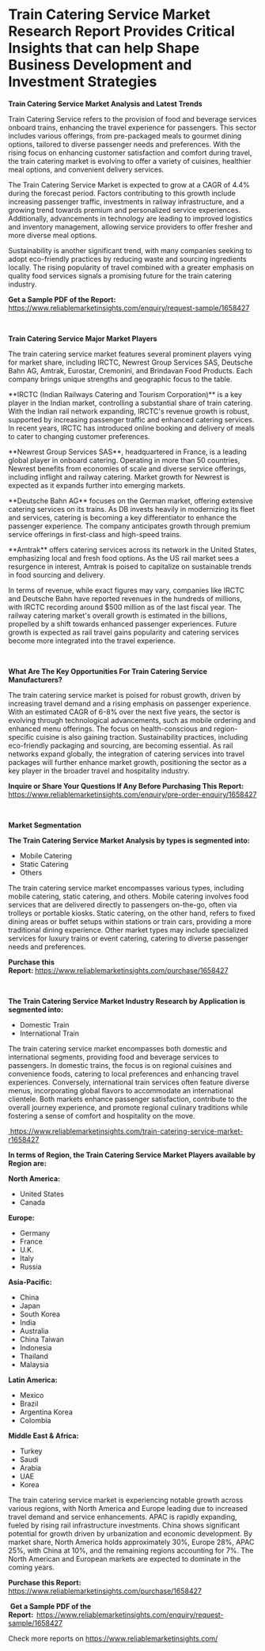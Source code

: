 <p><h1>Train Catering Service Market Research Report Provides Critical Insights that can help Shape Business Development and Investment Strategies</h1></p><p><strong>Train Catering Service Market Analysis and Latest Trends</strong></p>
<p><p>Train Catering Service refers to the provision of food and beverage services onboard trains, enhancing the travel experience for passengers. This sector includes various offerings, from pre-packaged meals to gourmet dining options, tailored to diverse passenger needs and preferences. With the rising focus on enhancing customer satisfaction and comfort during travel, the train catering market is evolving to offer a variety of cuisines, healthier meal options, and convenient delivery services.</p><p>The Train Catering Service Market is expected to grow at a CAGR of 4.4% during the forecast period. Factors contributing to this growth include increasing passenger traffic, investments in railway infrastructure, and a growing trend towards premium and personalized service experiences. Additionally, advancements in technology are leading to improved logistics and inventory management, allowing service providers to offer fresher and more diverse meal options.</p><p>Sustainability is another significant trend, with many companies seeking to adopt eco-friendly practices by reducing waste and sourcing ingredients locally. The rising popularity of travel combined with a greater emphasis on quality food services signals a promising future for the train catering industry.</p></p>
<p><strong>Get a Sample PDF of the Report:&nbsp;</strong> <a href="https://www.reliablemarketinsights.com/enquiry/request-sample/1658427?utm_campaign=2632&utm_medium=2&utm_source=Github&utm_content=ia&utm_term=09032025&utm_id=train-catering-service">https://www.reliablemarketinsights.com/enquiry/request-sample/1658427</a></p>
<p>&nbsp;</p>
<p><strong>Train Catering Service Major Market Players</strong></p>
<p><p>The train catering service market features several prominent players vying for market share, including IRCTC, Newrest Group Services SAS, Deutsche Bahn AG, Amtrak, Eurostar, Cremonini, and Brindavan Food Products. Each company brings unique strengths and geographic focus to the table.</p><p>**IRCTC (Indian Railways Catering and Tourism Corporation)** is a key player in the Indian market, controlling a substantial share of train catering. With the Indian rail network expanding, IRCTC's revenue growth is robust, supported by increasing passenger traffic and enhanced catering services. In recent years, IRCTC has introduced online booking and delivery of meals to cater to changing customer preferences.</p><p>**Newrest Group Services SAS**, headquartered in France, is a leading global player in onboard catering. Operating in more than 50 countries, Newrest benefits from economies of scale and diverse service offerings, including inflight and railway catering. Market growth for Newrest is expected as it expands further into emerging markets.</p><p>**Deutsche Bahn AG** focuses on the German market, offering extensive catering services on its trains. As DB invests heavily in modernizing its fleet and services, catering is becoming a key differentiator to enhance the passenger experience. The company anticipates growth through premium service offerings in first-class and high-speed trains.</p><p>**Amtrak** offers catering services across its network in the United States, emphasizing local and fresh food options. As the US rail market sees a resurgence in interest, Amtrak is poised to capitalize on sustainable trends in food sourcing and delivery.</p><p>In terms of revenue, while exact figures may vary, companies like IRCTC and Deutsche Bahn have reported revenues in the hundreds of millions, with IRCTC recording around $500 million as of the last fiscal year. The railway catering market's overall growth is estimated in the billions, propelled by a shift towards enhanced passenger experiences. Future growth is expected as rail travel gains popularity and catering services become more integrated into the travel experience.</p></p>
<p>&nbsp;</p>
<p><strong>What Are The Key Opportunities For Train Catering Service Manufacturers?</strong></p>
<p><p>The train catering service market is poised for robust growth, driven by increasing travel demand and a rising emphasis on passenger experience. With an estimated CAGR of 6-8% over the next five years, the sector is evolving through technological advancements, such as mobile ordering and enhanced menu offerings. The focus on health-conscious and region-specific cuisine is also gaining traction. Sustainability practices, including eco-friendly packaging and sourcing, are becoming essential. As rail networks expand globally, the integration of catering services into travel packages will further enhance market growth, positioning the sector as a key player in the broader travel and hospitality industry.</p></p>
<p><strong>Inquire or Share Your Questions If Any Before Purchasing This Report:</strong> <a href="https://www.reliablemarketinsights.com/enquiry/pre-order-enquiry/1658427?utm_campaign=2632&utm_medium=2&utm_source=Github&utm_content=ia&utm_term=09032025&utm_id=train-catering-service">https://www.reliablemarketinsights.com/enquiry/pre-order-enquiry/1658427</a></p>
<p>&nbsp;</p>
<p><strong>Market Segmentation</strong></p>
<p><strong>The Train Catering Service Market Analysis by types is segmented into:</strong></p>
<p><ul><li>Mobile Catering</li><li>Static Catering</li><li>Others</li></ul></p>
<p><p>The train catering service market encompasses various types, including mobile catering, static catering, and others. Mobile catering involves food services that are delivered directly to passengers on-the-go, often via trolleys or portable kiosks. Static catering, on the other hand, refers to fixed dining areas or buffet setups within stations or train cars, providing a more traditional dining experience. Other market types may include specialized services for luxury trains or event catering, catering to diverse passenger needs and preferences.</p></p>
<p><strong>Purchase this Report:&nbsp;</strong><a href="https://www.reliablemarketinsights.com/purchase/1658427?utm_campaign=2632&utm_medium=2&utm_source=Github&utm_content=ia&utm_term=09032025&utm_id=train-catering-service">https://www.reliablemarketinsights.com/purchase/1658427</a></p>
<p>&nbsp;</p>
<p><strong>The Train Catering Service Market Industry Research by Application is segmented into:</strong></p>
<p><ul><li>Domestic Train</li><li>International Train</li></ul></p>
<p><p>The train catering service market encompasses both domestic and international segments, providing food and beverage services to passengers. In domestic trains, the focus is on regional cuisines and convenience foods, catering to local preferences and enhancing travel experiences. Conversely, international train services often feature diverse menus, incorporating global flavors to accommodate an international clientele. Both markets enhance passenger satisfaction, contribute to the overall journey experience, and promote regional culinary traditions while fostering a sense of comfort and hospitality on the move.</p></p>
<p><a href="https://www.reliablemarketinsights.com/train-catering-service-market-r1658427?utm_campaign=2632&utm_medium=2&utm_source=Github&utm_content=ia&utm_term=09032025&utm_id=train-catering-service">&nbsp;https://www.reliablemarketinsights.com/train-catering-service-market-r1658427</a></p>
<p><strong>In terms of Region, the Train Catering Service Market Players available by Region are:</strong></p>
<p>
    <p> <strong> North America: </strong>
        <ul>
            <li>United States</li>
            <li>Canada</li>
        </ul>
        </p> 
    <p> <strong> Europe: </strong>
        <ul>
            <li>Germany</li>
            <li>France</li>
            <li>U.K.</li>
            <li>Italy</li>
            <li>Russia</li>
        </ul>
        </p> 
    <p> <strong> Asia-Pacific: </strong>
        <ul>
            <li>China</li>
            <li>Japan</li>
            <li>South Korea</li>
            <li>India</li>
            <li>Australia</li>
            <li>China Taiwan</li>
            <li>Indonesia</li>
            <li>Thailand</li>
            <li>Malaysia</li>
        </ul>
        </p> 
    <p> <strong> Latin America: </strong>
        <ul>
            <li>Mexico</li>
            <li>Brazil</li>
            <li>Argentina Korea</li>
            <li>Colombia</li>
        </ul>
        </p> 
    <p> <strong> Middle East & Africa: </strong>
        <ul>
            <li>Turkey</li>
            <li>Saudi</li>
            <li>Arabia</li>
            <li>UAE</li>
            <li>Korea</li>
        </ul>
    </p>
    </p>
<p><p>The train catering service market is experiencing notable growth across various regions, with North America and Europe leading due to increased travel demand and service enhancements. APAC is rapidly expanding, fueled by rising rail infrastructure investments. China shows significant potential for growth driven by urbanization and economic development. By market share, North America holds approximately 30%, Europe 28%, APAC 25%, with China at 10%, and the remaining regions accounting for 7%. The North American and European markets are expected to dominate in the coming years.</p></p>
<p><strong>Purchase this Report: </strong><a href="https://www.reliablemarketinsights.com/purchase/1658427?utm_campaign=2632&utm_medium=2&utm_source=Github&utm_content=ia&utm_term=09032025&utm_id=train-catering-service">https://www.reliablemarketinsights.com/purchase/1658427</a></p>
<p>&nbsp;<strong>Get a Sample PDF of the Report:&nbsp;&nbsp;</strong><a href="https://www.reliablemarketinsights.com/enquiry/request-sample/1658427?utm_campaign=2632&utm_medium=2&utm_source=Github&utm_content=ia&utm_term=09032025&utm_id=train-catering-service">https://www.reliablemarketinsights.com/enquiry/request-sample/1658427</a></p>
<p><strong></strong></p>
<p>Check more reports on <a href="https://www.reliablemarketinsights.com/?utm_campaign=2632&utm_medium=2&utm_source=Github&utm_content=ia&utm_term=09032025&utm_id=train-catering-service">https://www.reliablemarketinsights.com/</a></p>